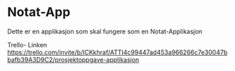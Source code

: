# Notat-App
Dette er en applikasjon som skal fungere som en Notat-Applikasjon

Trello- Linken
  https://trello.com/invite/b/ICKkhraf/ATTI4c99447ad453a966266c7e30047bbafb39A3D9C2/prosjektoppgave-applikasjon
  
